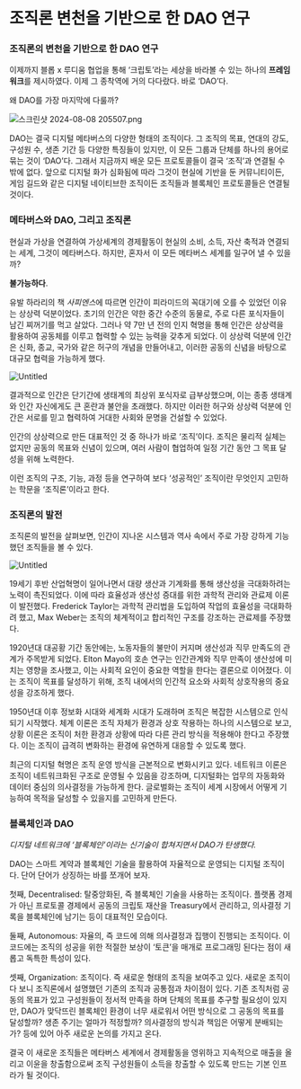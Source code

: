 # 조직론 변천을 기반으로 한 DAO 연구

### 조직론의 변천을 기반으로 한 DAO 연구

  

  이제까지 블롭 x 루디움 협업을 통해  ‘크립토’라는 세상을 바라볼 수 있는 하나의 **프레임워크**를 제시하였다. 이제 그 종착역에 거의 다다랐다. 바로 ‘DAO’다.

왜 DAO를 가장 마지막에 다룰까?

![스크린샷 2024-08-08 205507.png](%E1%84%8C%E1%85%A9%E1%84%8C%E1%85%B5%E1%86%A8%E1%84%85%E1%85%A9%E1%86%AB%20%E1%84%87%E1%85%A7%E1%86%AB%E1%84%8E%E1%85%A5%E1%86%AB%E1%84%8B%E1%85%B3%E1%86%AF%20%E1%84%80%E1%85%B5%E1%84%87%E1%85%A1%E1%86%AB%E1%84%8B%E1%85%B3%E1%84%85%E1%85%A9%20%E1%84%92%E1%85%A1%E1%86%AB%20DAO%20%E1%84%8B%E1%85%A7%E1%86%AB%E1%84%80%E1%85%AE%201bd5ce9cf3d44f8c9d2ca3b9c05a0b19/%25EC%258A%25A4%25ED%2581%25AC%25EB%25A6%25B0%25EC%2583%25B7_2024-08-08_205507.png)

  DAO는 결국 디지털 메타버스의 다양한 형태의 조직이다. 그 조직의 목표, 연대의 강도, 구성원 수, 생존 기간 등 다양한 특징들이 있지만, 이 모든 그룹과 단체를 하나의 용어로 묶는 것이 ‘DAO’다. 그래서 지금까지 배운 모든  프로토콜들이 결국 ‘조직’과 연결될 수 밖에 없다. 앞으로 디지털 화가 심화됨에 따라 그것이 현실에 기반을 둔 커뮤니티이든, 게임 길드와 같은 디지털 네이티브한 조직이든 조직들과 블록체인 프로토콜들은 연결될 것이다.

### 메타버스와 DAO, 그리고 조직론

  현실과 가상을 연결하여 가상세계의 경제활동이 현실의 소비, 소득, 자산 축적과 연결되는 세계, 그것이 메타버스다. 하지만, 혼자서 이 모든 메타버스 세계를 일구어 낼 수 있을까?

**불가능하다**.

  유발 하라리의 책 *사피엔스*에 따르면 인간이 피라미드의 꼭대기에 오를 수 있었던 이유는 상상력 덕분이었다. 초기의 인간은 약한 중간 수준의 동물로, 주로 다른 포식자들이 남긴 찌꺼기를 먹고 살았다. 그러나 약 7만 년 전의 인지 혁명을 통해 인간은 상상력을 활용하여 공동체를 이루고 협력할 수 있는 능력을 갖추게 되었다. 이 상상력 덕분에 인간은 신화, 종교, 국가와 같은 허구의 개념을 만들어내고, 이러한 공동의 신념을 바탕으로 대규모 협력을 가능하게 했다.

![Untitled](%E1%84%8C%E1%85%A9%E1%84%8C%E1%85%B5%E1%86%A8%E1%84%85%E1%85%A9%E1%86%AB%20%E1%84%87%E1%85%A7%E1%86%AB%E1%84%8E%E1%85%A5%E1%86%AB%E1%84%8B%E1%85%B3%E1%86%AF%20%E1%84%80%E1%85%B5%E1%84%87%E1%85%A1%E1%86%AB%E1%84%8B%E1%85%B3%E1%84%85%E1%85%A9%20%E1%84%92%E1%85%A1%E1%86%AB%20DAO%20%E1%84%8B%E1%85%A7%E1%86%AB%E1%84%80%E1%85%AE%201bd5ce9cf3d44f8c9d2ca3b9c05a0b19/Untitled.png)

  결과적으로 인간은 단기간에 생태계의 최상위 포식자로 급부상했으며, 이는 종종 생태계와 인간 자신에게도 큰 혼란과 불안을 초래했다. 하지만 이러한 허구와 상상력 덕분에 인간은 서로를 믿고 협력하여 거대한 사회와 문명을 건설할 수 있었다.

  인간의 상상력으로 만든 대표적인 것 중 하나가 바로 ‘조직’이다. 조직은 물리적 실체는 없지만 공동의 목표와 신념이 있으며, 여러 사람이 협업하여 일정 기간 동안 그 목표 달성을 위해 노력한다.

  이런 조직의 구조, 기능, 과정 등을 연구하여 보다 ‘성공적인’ 조직이란 무엇인지 고민하는 학문을 ‘조직론’이라고 한다.

### 조직론의 발전

  조직론의 발전을 살펴보면, 인간이 지나온 시스템과 역사 속에서 주로 가장 강하게 기능했던 조직들을 볼 수 있다. 

![Untitled](%E1%84%8C%E1%85%A9%E1%84%8C%E1%85%B5%E1%86%A8%E1%84%85%E1%85%A9%E1%86%AB%20%E1%84%87%E1%85%A7%E1%86%AB%E1%84%8E%E1%85%A5%E1%86%AB%E1%84%8B%E1%85%B3%E1%86%AF%20%E1%84%80%E1%85%B5%E1%84%87%E1%85%A1%E1%86%AB%E1%84%8B%E1%85%B3%E1%84%85%E1%85%A9%20%E1%84%92%E1%85%A1%E1%86%AB%20DAO%20%E1%84%8B%E1%85%A7%E1%86%AB%E1%84%80%E1%85%AE%201bd5ce9cf3d44f8c9d2ca3b9c05a0b19/Untitled%201.png)

  19세기 후반 산업혁명이 일어나면서 대량 생산과 기계화를 통해 생산성을 극대화하려는 노력이 촉진되었다. 이에 따라 효율성과 생산성 증대를 위한 과학적 관리와 관료제 이론이 발전했다. Frederick Taylor는 과학적 관리법을 도입하여 작업의 효율성을 극대화하려 했고, Max Weber는 조직의 체계적이고 합리적인 구조를 강조하는 관료제를 주장했다.

  1920년대 대공황 기간 동안에는, 노동자들의 불만이 커지며 생산성과 직무 만족도의 관계가 주목받게 되었다. Elton Mayo의 호손 연구는 인간관계와 직무 만족이 생산성에 미치는 영향을 조사했고, 이는 사회적 요인이 중요한 역할을 한다는 결론으로 이어졌다. 이는 조직이 목표를 달성하기 위해, 조직 내에서의 인간적 요소와 사회적 상호작용의 중요성을 강조하게 했다.

  1950년대 이후 정보화 시대와 세계화 시대가 도래하며 조직은 복잡한 시스템으로 인식되기 시작했다. 체계 이론은 조직 자체가 환경과 상호 작용하는 하나의 시스템으로 보고, 상황 이론은 조직이 처한 환경과 상황에 따라 다른 관리 방식을 적용해야 한다고 주장했다. 이는 조직이 급격히 변화하는 환경에 유연하게 대응할 수 있도록 했다.

최근의 디지털 혁명은 조직 운영 방식을 근본적으로 변화시키고 있다. 네트워크 이론은 조직이 네트워크화된 구조로 운영될 수 있음을 강조하며, 디지털화는 업무의 자동화와 데이터 중심의 의사결정을 가능하게 한다. 글로벌화는 조직이 세계 시장에서 어떻게 기능하여 목적을 달성할 수 있을지를 고민하게 만든다.

### 블록체인과 DAO

*디지털 네트워크에 ‘블록체인’이라는 신기술이 합쳐지면서 DAO가 탄생했다.*

DAO는 스마트 계약과 블록체인 기술을 활용하여 자율적으로 운영되는 디지털 조직이다. 단어 단어가 상징하는 바를 쪼개어 보자.

첫째, Decentralised: 탈중앙화된, 즉 블록체인 기술을 사용하는 조직이다. 플랫폼 경제가 아닌 프로토콜 경제에서 공동의 크립토 재산을 Treasury에서 관리하고, 의사결정 기록을 블록체인에 남기는 등이 대표적인 모습이다.

둘째, Autonomous: 자율의, 즉 코드에 의해 의사결정과 집행이 진행되는 조직이다. 이 코드에는 조직의 성공을 위한 적절한 보상이 ‘토큰’을 매개로 프로그래밍 된다는 점이 새롭고 독특한 특성이 있다.

셋째, Organization: 조직이다. 즉 새로운 형태의 조직을 보여주고 있다. 새로운 조직이다 보니 조직론에서 설명했던 기존의 조직과 공통점과 차이점이 있다. 기존 조직처럼 공동의 목표가 있고 구성원들이 정서적 만족을 하며 단체의 목표를 추구할 필요성이 있지만, DAO가 맞닥뜨린 블록체인 환경이 너무 새로워서 어떤 방식으로 그 공동의 목표를 달성할까? 생존 주기는 얼마가 적정할까? 의사결정의 방식과 책임은 어떻게 분배되는가? 등에 있어 아주 새로운 논의를 가지고 온다.

결국 이 새로운 조직들은 메타버스 세계에서 경제활동을 영위하고 지속적으로 매출을 올리고 이윤을 창출함으로써 조직 구성원들이 소득을 창출할 수 있도록 만드는 기본 인프라가 될 것이다.